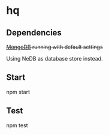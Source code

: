 # hq
## Dependencies
~~<a href="http://www.mongodb.org/">MongoDB</a> running with default settings~~

Using NeDB as database store instead.
## Start
npm start
## Test
npm test

